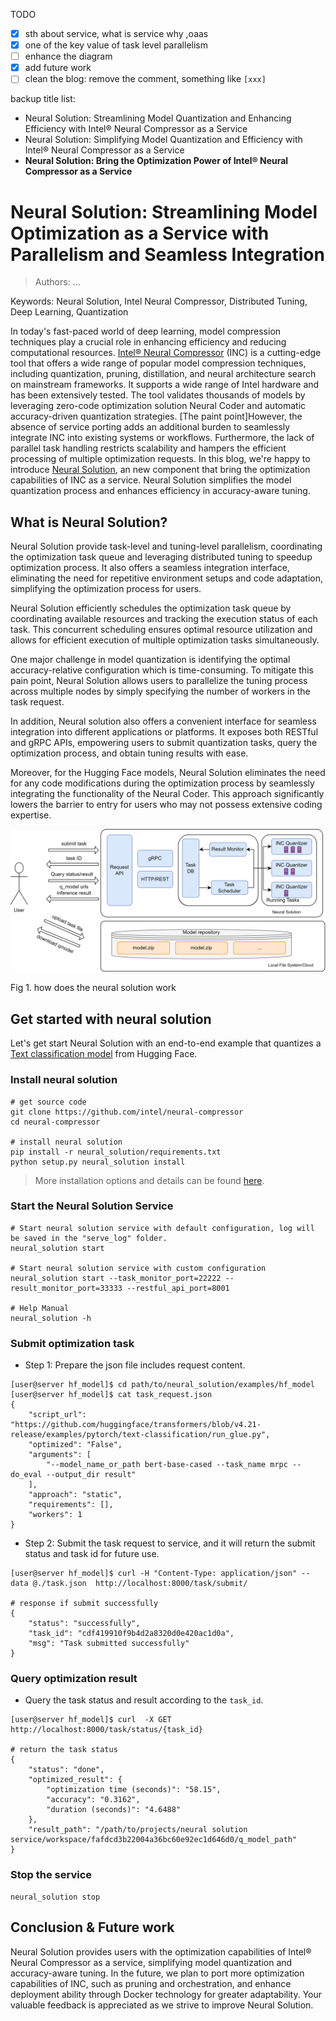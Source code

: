 TODO

- [x] sth about service, what is service why ,oaas
- [x] one of the key value of task level parallelism
- [ ] enhance the diagram
- [x] add future work
- [ ] clean the blog: remove the comment, something like `[xxx]`

backup title list:

- Neural Solution: Streamlining Model Quantization and Enhancing Efficiency with Intel® Neural Compressor as a Service
- Neural Solution: Simplifying Model Quantization and Efficiency with Intel® Neural Compressor as a Service
- **Neural Solution: Bring the Optimization Power of Intel® Neural Compressor as a Service**



# Neural Solution: Streamlining Model Optimization as a Service with Parallelism and Seamless Integration

> Authors: ...

Keywords: Neural Solution, Intel Neural Compressor, Distributed Tuning, Deep Learning, Quantization

In today's fast-paced world of deep learning, model compression techniques play a crucial role in enhancing efficiency and reducing computational resources. [Intel® Neural Compressor](https://github.com/intel/neural-compressor) (INC) is a cutting-edge tool that offers a wide range of popular model compression techniques, including quantization, pruning, distillation, and neural architecture search on mainstream frameworks. It supports a wide range of Intel hardware and has been extensively tested. The tool validates thousands of models by leveraging zero-code optimization solution Neural Coder and automatic accuracy-driven quantization strategies. [The paint point]However, the absence of service porting adds an additional burden to seamlessly integrate INC into existing systems or workflows. Furthermore, the lack of parallel task handling restricts scalability and hampers the efficient processing of multiple optimization requests. In this blog, we're happy to introduce [Neural Solution](https://github.com/intel/neural-compressor/tree/master/neural_solution), an new component that bring the optimization capabilities of INC as a service. Neural Solution simplifies the model quantization process and enhances efficiency in accuracy-aware tuning.



## What is Neural Solution?

Neural Solution provide task-level and tuning-level parallelism, coordinating the optimization task queue and leveraging distributed tuning to speedup optimization process. It also offers a seamless integration interface, eliminating the need for repetitive environment setups and code adaptation, simplifying the optimization process for users.

Neural Solution efficiently schedules the optimization task queue by coordinating available resources and tracking the execution status of each task. This concurrent scheduling ensures optimal resource utilization and allows for efficient execution of multiple optimization tasks simultaneously.

One major challenge in model quantization is identifying the optimal accuracy-relative configuration which is time-consuming. To mitigate this pain point, Neural Solution allows users to parallelize the tuning process across multiple nodes by simply specifying the number of workers in the task request.

In addition, Neural solution also offers a convenient interface for seamless integration into different applications or platforms. It exposes both RESTful and gRPC APIs, empowering users to submit quantization tasks, query the optimization process, and obtain tuning results with ease.

Moreover, for the Hugging Face models, Neural Solution eliminates the need for any code modifications during the optimization process by seamlessly integrating the functionality of the Neural Coder. This approach significantly lowers the barrier to entry for users who may not possess extensive coding expertise.


![NS-OaaS-Intro (1)](../../neural_solution/docs/source/imgs/NS-OaaS-Intro.png)

Fig 1. how does the neural solution work



## Get started with neural solution

Let's get start Neural Solution with an end-to-end example that quantizes a [Text classification model](https://github.com/huggingface/transformers/tree/v4.21-release/examples/pytorch/text-classification) from Hugging Face.

### Install neural solution

```shell
# get source code
git clone https://github.com/intel/neural-compressor
cd neural-compressor

# install neural solution
pip install -r neural_solution/requirements.txt
python setup.py neural_solution install
```

> More installation options and details can be found [here](https://github.com/intel/neural-compressor/tree/master/neural_solution#installation).

### Start the Neural Solution Service

```shell
# Start neural solution service with default configuration, log will be saved in the "serve_log" folder.
neural_solution start

# Start neural solution service with custom configuration
neural_solution start --task_monitor_port=22222 --result_monitor_port=33333 --restful_api_port=8001

# Help Manual
neural_solution -h
```


### Submit optimization task

- Step 1: Prepare the json file includes request content.

```shell
[user@server hf_model]$ cd path/to/neural_solution/examples/hf_model
[user@server hf_model]$ cat task_request.json
{
    "script_url": "https://github.com/huggingface/transformers/blob/v4.21-release/examples/pytorch/text-classification/run_glue.py",
    "optimized": "False",
    "arguments": [
        "--model_name_or_path bert-base-cased --task_name mrpc --do_eval --output_dir result"
    ],
    "approach": "static",
    "requirements": [],
    "workers": 1
}
```


- Step 2: Submit the task request to service, and it will return the submit status and task id for future use.

```shell
[user@server hf_model]$ curl -H "Content-Type: application/json" --data @./task.json  http://localhost:8000/task/submit/

# response if submit successfully
{
    "status": "successfully",
    "task_id": "cdf419910f9b4d2a8320d0e420ac1d0a",
    "msg": "Task submitted successfully"
}
```

### Query optimization result

- Query the task status and result according to the `task_id`.

``` shell
[user@server hf_model]$ curl  -X GET  http://localhost:8000/task/status/{task_id}

# return the task status
{
    "status": "done",
    "optimized_result": {
        "optimization time (seconds)": "58.15",
        "accuracy": "0.3162",
        "duration (seconds)": "4.6488"
    },
    "result_path": "/path/to/projects/neural solution service/workspace/fafdcd3b22004a36bc60e92ec1d646d0/q_model_path"
}

```

### Stop the service

```shell
neural_solution stop
```

## Conclusion & Future work

Neural Solution provides users with the optimization capabilities of Intel® Neural Compressor as a service, simplifying model quantization and accuracy-aware tuning. In the future, we plan to port more optimization capabilities of INC, such as pruning and orchestration, and enhance deployment ability through Docker technology for greater adaptability. Your valuable feedback is appreciated as we strive to improve Neural Solution.